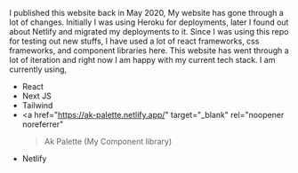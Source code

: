 I published this website back in May 2020, My website has gone through a lot of changes. Initially I was using Heroku for deployments, later I found out
about Netlify and migrated my deployments to it. Since I was using this repo for testing out new stuffs,
I have used a lot of react frameworks, css frameworks, and component libraries here.
This website has went through a lot of iteration and right now I am happy with my current tech stack. I am currently using,

- React
- Next JS
- Tailwind
- <a
  href="https://ak-palette.netlify.app/"
  target="\_blank"
  rel="noopener noreferrer"
  > Ak Palette
  > </a> (My Component library)
- Netlify

